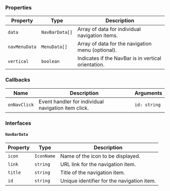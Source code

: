 ### Properties

| Property      | Type           | Description                                         |
| ------------- | -------------- | --------------------------------------------------- |
| `data`        | `NavBarData[]` | Array of data for individual navigation items.      |
| `navMenuData` | `MenuData[]`   | Array of data for the navigation menu (optional).   |
| `vertical`    | `boolean`      | Indicates if the NavBar is in vertical orientation. |

### Callbacks

| Name         | Description                                         | Arguments    |
| ------------ | --------------------------------------------------- | ------------ |
| `onNavClick` | Event handler for individual navigation item click. | `id: string` |

### Interfaces

#### `NavBarData`

| Property | Type       | Description                                |
| -------- | ---------- | ------------------------------------------ |
| `icon`   | `IconName` | Name of the icon to be displayed.          |
| `link`   | `string`   | URL link for the navigation item.          |
| `title`  | `string`   | Title of the navigation item.              |
| `id`     | `string`   | Unique identifier for the navigation item. |
